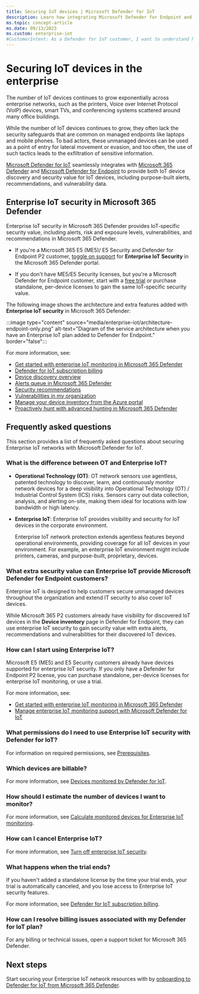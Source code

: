 ```yaml
---
title: Securing IoT devices | Microsoft Defender for IoT
description: Learn how integrating Microsoft Defender for Endpoint and Microsoft Defender for IoT's security content enhances your IoT network security.
ms.topic: concept-article
ms.date: 09/13/2023
ms.custom: enterprise-iot
#CustomerIntent: As a Defender for IoT customer, I want to understand how I can secure my enterprise IoT devices with Microsoft Defender for IoT so that I can protect my organization from IoT threats.
---
```


# Securing IoT devices in the enterprise

The number of IoT devices continues to grow exponentially across enterprise networks, such as the printers, Voice over Internet Protocol (VoIP) devices, smart TVs, and conferencing systems scattered around many office buildings. 

While the number of IoT devices continues to grow, they often lack the security safeguards that are common on managed endpoints like laptops and mobile phones. To bad actors, these unmanaged devices can be used as a point of entry for lateral movement or evasion, and too often, the use of such tactics leads to the exfiltration of sensitive information.

[Microsoft Defender for IoT](./index.yml) seamlessly integrates with [Microsoft 365 Defender](/microsoft-365/security/defender) and [Microsoft Defender for Endpoint](/microsoft-365/security/defender-endpoint/) to provide both IoT device discovery and security value for IoT devices, including purpose-built alerts, recommendations, and vulnerability data.

## Enterprise IoT security in Microsoft 365 Defender

Enterprise IoT security in Microsoft 365 Defender provides IoT-specific security value, including alerts, risk and exposure levels, vulnerabilities, and recommendations in Microsoft 365 Defender.

- If you're a Microsoft 365 E5 (ME5)/ E5 Security and Defender for Endpoint P2 customer, [toggle on support](eiot-defender-for-endpoint.md) for **Enterprise IoT Security** in the Microsoft 365 Defender portal.

- If you don't have ME5/E5 Security licenses, but you're a Microsoft Defender for Endpoint customer, start with a [free trial](billing.md#free-trial) or purchase standalone, per-device licenses to gain the same IoT-specific security value.

The following image shows the architecture and extra features added with **Enterprise IoT security** in Microsoft 365 Defender:

:::image type="content" source="media/enterprise-iot/architecture-endpoint-only.png" alt-text="Diagram of the service architecture when you have an Enterprise IoT plan added to Defender for Endpoint." border="false":::


For more information, see:

- [Get started with enterprise IoT monitoring in Microsoft 365 Defender](eiot-defender-for-endpoint.md)
- [Defender for IoT subscription billing](billing.md)
- [Device discovery overview](/microsoft-365/security/defender-endpoint/device-discovery)
- [Alerts queue in Microsoft 365 Defender](/microsoft-365/security/defender-endpoint/alerts-queue-endpoint-detection-response)
- [Security recommendations](/microsoft-365/security/defender-vulnerability-management/tvm-security-recommendation)
- [Vulnerabilities in my organization](/microsoft-365/security/defender-vulnerability-management/tvm-weaknesses)
- [Manage your device inventory from the Azure portal](how-to-manage-device-inventory-for-organizations.md)
- [Proactively hunt with advanced hunting in Microsoft 365 Defender](/microsoft-365/security/defender/advanced-hunting-overview)

## Frequently asked questions

This section provides a list of frequently asked questions about securing Enterprise IoT networks with Microsoft Defender for IoT.

### What is the difference between OT and Enterprise IoT?

- **Operational Technology (OT)**: OT network sensors use agentless, patented technology to discover, learn, and continuously monitor network devices for a deep visibility into Operational Technology (OT) / Industrial Control System (ICS) risks. Sensors carry out data collection, analysis, and alerting on-site, making them ideal for locations with low bandwidth or high latency.

- **Enterprise IoT**: Enterprise IoT provides visibility and security for IoT devices in the corporate environment.

    Enterprise IoT network protection extends agentless features beyond operational environments, providing coverage for all IoT devices in your environment. For example, an enterprise IoT environment might include printers, cameras, and purpose-built, proprietary, devices.

### What extra security value can Enterprise IoT provide Microsoft Defender for Endpoint customers?

Enterprise IoT is designed to help customers secure unmanaged devices throughout the organization and extend IT security to also cover IoT devices.

While Microsoft 365 P2 customers already have visibility for discovered IoT devices in the **Device inventory** page in Defender for Endpoint, they can use enterprise IoT security to gain security value with extra alerts, recommendations and vulnerabilities for their discovered IoT devices.

### How can I start using Enterprise IoT?

Microsoft E5 (ME5) and E5 Security customers already have devices supported for enterprise IoT security. If you only have a Defender for Endpoint P2 license, you can purchase standalone, per-device licenses for enterprise IoT monitoring, or use a trial.

For more information, see:

- [Get started with enterprise IoT monitoring in Microsoft 365 Defender](eiot-defender-for-endpoint.md)
- [Manage enterprise IoT monitoring support with Microsoft Defender for IoT](manage-subscriptions-enterprise.md)

### What permissions do I need to use Enterprise IoT security with Defender for IoT?

For information on required permissions, see [Prerequisites](eiot-defender-for-endpoint.md#prerequisites).

### Which devices are billable?

For more information, see [Devices monitored by Defender for IoT](architecture.md#devices-monitored-by-defender-for-iot).

### How should I estimate the number of devices I want to monitor?

For more information, see [Calculate monitored devices for Enterprise IoT monitoring](manage-subscriptions-enterprise.md#calculate-monitored-devices-for-enterprise-iot-monitoring).

### How can I cancel Enterprise IoT?

For more information, see [Turn off enterprise IoT security](manage-subscriptions-enterprise.md#turn-off-enterprise-iot-security).

### What happens when the trial ends?

If you haven't added a standalone license by the time your trial ends, your trial is automatically canceled, and you lose access to Enterprise IoT security features.

For more information, see [Defender for IoT subscription billing](billing.md).

### How can I resolve billing issues associated with my Defender for IoT plan?

For any billing or technical issues, open a support ticket for Microsoft 365 Defender.

## Next steps

Start securing your Enterprise IoT network resources with by [onboarding to Defender for IoT from Microsoft 365 Defender](eiot-defender-for-endpoint.md).
